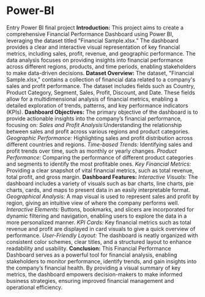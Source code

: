 # Power-BI
Entry Power BI final project
**Introduction:**
This project aims to create a comprehensive Financial Performance Dashboard using Power BI, leveraging the dataset titled "Financial Sample.xlsx." The dashboard provides a clear and interactive visual representation of key financial metrics, including sales, profit, revenue, and geographic performance. The data analysis focuses on providing insights into financial performance across different regions, products, and time periods, enabling stakeholders to make data-driven decisions.
**Dataset Overview:**
The dataset, "Financial Sample.xlsx," contains a collection of financial data related to a company's sales and profit performance. The dataset includes fields such as Country, Product Category, Segment, Sales, Profit, Discount, and Date. These fields allow for a multidimensional analysis of financial metrics, enabling a detailed exploration of trends, patterns, and key performance indicators (KPIs).
**Dashboard Objectives:**
The primary objective of the dashboard is to provide actionable insights into the company’s financial performance, focusing on:
_Sales and Profit Analysis_:Understanding the relationship between sales and profit across various regions and product categories.
_Geographic Performance:_ Highlighting sales and profit distribution across different countries and regions.
_Time-based Trends:_ Identifying sales and profit trends over time, such as monthly or yearly changes.
_Product Performance:_ Comparing the performance of different product categories and segments to identify the most profitable ones.
_Key Financial Metrics:_ Providing a clear snapshot of vital financial metrics, such as total revenue, total profit, and gross margin.
**Dashboard Features:**
_Interactive Visuals:_ The dashboard includes a variety of visuals such as bar charts, line charts, pie charts, cards, and maps to present data in an easily interpretable format.
_Geographical Analysis:_ A map visual is used to represent sales and profit by region, giving an intuitive view of where the company performs well.
_Interactive Elements:_ Buttons, bookmarks, and slicers are incorporated for dynamic filtering and navigation, enabling users to explore the data in a more personalized manner.
_KPI Cards:_ Key financial metrics such as total revenue and profit are displayed in card visuals to give a quick overview of performance.
_User-Friendly Layout:_ The dashboard is neatly organized with consistent color schemes, clear titles, and a structured layout to enhance readability and usability.
**Conclusion:**
This Financial Performance Dashboard serves as a powerful tool for financial analysis, enabling stakeholders to monitor performance, identify trends, and gain insights into the company’s financial health. By providing a visual summary of key metrics, the dashboard empowers decision-makers to make informed business strategies, ensuring improved financial management and operational efficiency.
